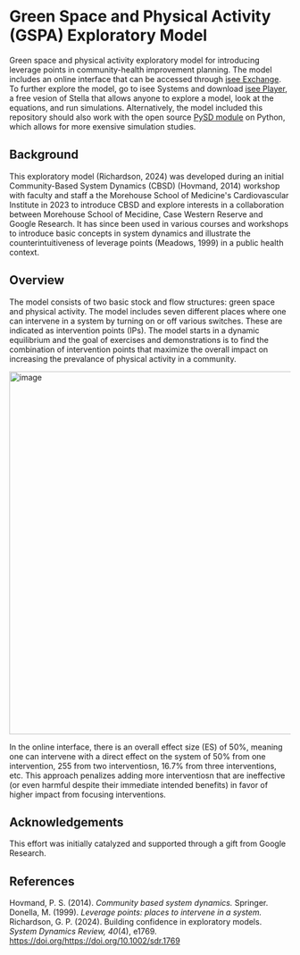 # Green Space and Physical Activity (GSPA) Exploratory Model
Green space and physical activity exploratory model for introducing leverage points in community-health improvement planning. The model includes an online interface that can be accessed through [isee Exchange](https://exchange.iseesystems.com/public/psh/greenspace-and-physical-activity/index.html#page1). To further explore the model, go to isee Systems and download [isee Player](https://www.iseesystems.com/softwares/player/iseeplayer.aspx), a free vesion of Stella that allows anyone to explore a model, look at the equations, and run simulations. Alternatively, the model included this repository should also work with the open source [PySD module](https://pysd.readthedocs.io/en/master/#) on Python, which allows for more exensive simulation studies.   

## Background
This exploratory model (Richardson, 2024) was developed during an initial Community-Based System Dynamics (CBSD) (Hovmand, 2014) workshop with faculty and staff a the Morehouse School of Medicine's Cardiovascular Institute in 2023 to introduce CBSD and explore interests in a collaboration between Morehouse School of Mecidine, Case Western Reserve and Google Research. It has since been used in various courses and workshops to introduce basic concepts in system dynamics and illustrate the counterintuitiveness of leverage points (Meadows, 1999) in a public health context. 

## Overview
The model consists of two basic stock and flow structures: green space and physical activity. The model includes seven different places where one can intervene in a system by turning on or off various switches. These are indicated as intervention points (IPs). The model starts in a dynamic equilibrium and the goal of exercises and demonstrations is to find the combination of intervention points that maximize the overall impact on increasing the prevalance of physical activity in a community. 

<img width="810" height="650" alt="image" src="https://github.com/user-attachments/assets/dfcc48c5-dbbb-4789-ae11-744fc4aa6233" />

In the online interface, there is an overall effect size (ES) of 50%, meaning one can intervene with a direct effect on the system of 50% from one intervention, 255 from two interventiosn, 16.7% from three interventions, etc. This approach penalizes adding more interventiosn that are ineffective (or even harmful despite their immediate intended benefits) in favor of higher impact from focusing interventions. 

## Acknowledgements
This effort was initially catalyzed and supported through a gift from Google Research. 

## References
Hovmand, P. S. (2014). *Community based system dynamics.* Springer. 
Donella, M. (1999). *Leverage points: places to intervene in a system.*
Richardson, G. P. (2024). Building confidence in exploratory models. *System Dynamics Review, 40*(4), e1769. https://doi.org/https://doi.org/10.1002/sdr.1769 




